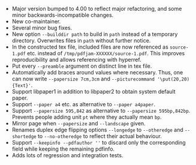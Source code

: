 * Major version bumped to 4.00 to reflect major refactoring, and some minor
  backwards-incompatible changes.
* New co-maintainer.
* Several minor bug fixes.
* New option `--builddir path` to build in `path` instead of a temporary
  directory. Overwrites files in `path` without further notice.
* In the constructed tex file, included files are now referenced as
  `source-1.pdf` etc. instead of `/tmp/pdfjam-XXXXXX/source-1.pdf`.
  This improves reproducibility and allows referencing with hyperref.
* Put every `--preamble` argument on distinct line in tex file.
* Automatically add braces around values where necessary. Thus, one can now
  write `--papersize 7cm,3cm` and `--picturecommand '\put(20,20){Text}'`.
* Support libpaper1 in addition to libpaper2 to obtain system default paper.
* Support `--paper a4` etc. as alternative to `--paper a4paper`.
* Support `--papersize 595,842` as alternative to `--papersize 595bp,842bp`.
  Prevents people adding unit `pt` where they actually mean `bp`.
* Mirror page when `--papersize` and `--landscape` given.
* Renames duplex edge flipping options `--longedge` to `--otheredge` and
  `--shortedge` to `--no-otheredge` to reflect their actual behaviour.
* Support `--keepinfo --pdfauthor ''` to discard only the corresponding field
  while keeping the remaining pdfinfo.
* Adds lots of regression and integration tests.
